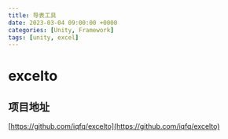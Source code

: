 ```yaml
---
title: 导表工具
date: 2023-03-04 09:00:00 +0000
categories: [Unity, Framework]
tags: [unity, excel]
---
```


# excelto

## 项目地址

[https://github.com/iqfq/excelto](https://github.com/iqfq/excelto)

